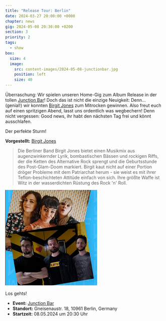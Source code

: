 ```yaml
---
title: "Release Tour: Berlin"
date: 2024-03-27 20:00:00 +0000
chapter: news
gig: 2024-05-08 20:30:00 +0200
section: 3
priority: 2
tags:
  - show
box:
  size: 4
  image:
    src: content-images/2024-05-08-junctionbar.jpg
    position: left
    size: 40
---
```


Überraschung: Wir spielen unseren Home-Gig zum Album Release in der tollen [Junction Bar](https://junction-bar.de/program/05_2024/05_24.html#LayoutDiv54)!
Doch das ist nicht die einzige Neuigkeit: Denn... (genial!) wir konnten [Birgit Jones](https://www.birgitjones.com/) zum Mitrocken gewinnen.
Also freut euch auf einen spritzigen Abend, lasst uns ordentlich was wegbechern!
Denn nicht vergessen: Good news, ihr habt den nächsten Tag frei und könnt ausschlafen.

Der perfekte Sturm!

**Vorgestellt:** [Birgit Jones](https://www.birgitjones.com/)

> Die Berliner Band Birgit Jones bietet einen Musikmix aus augenzwinkernder Lyrik, bombastischen Bässen und rockigen Riffs, der die Ketten des Alternative Rock sprengt und die Geburtsstunde des Post-Glam-Doom markiert. Birgit kaut nicht auf einer Portion dröger Probleme mit dem Patriarchat herum - sie weist es mit ihrer Teflon-beschichteten Attitüde einfach von sich. Ihre größte Waffe ist Witz in der wasserdichten Rüstung des Rock 'n' Roll.

![Birgit Jones & Deaf Wolf](content-images/2024-05-08-deaf-jones.jpg)

Los gehts!
* **Event:** [Junction Bar](https://www.facebook.com/events/1069504274255751/)
* **Standort:** Gneisenaustr. 18, 10961 Berlin, Germany
* **Startzeit:** 08.05.2024 um 20:30 Uhr
